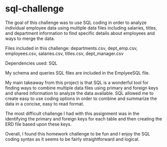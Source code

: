 # sql-challenge

The goal of this challenge was to use SQL coding in order to analyze individual employee data using multiple data files including salaries, titles, and department information to find specific details about employees and ways to merge the data.

Files included in this challenge: departments.csv, dept_emp.csv, employees.csv, salaries.csv, titles.csv, dept_manager.csv

Dependencies used: SQL

My schema and queries SQL files are included in the EmplyeeSQL file.

My main takeaway from this project is that SQL is a wonderful tool for finding ways to combine multiple data files using primary and foreign keys and shared information to analyze the data available. SQL allowed me to create easy to use coding options in order to combine and summarize the data in a concise, easy to read format.

The most difficult challenge I had with this assignment was in the identifying the primary and foreign keys for each table and then creating the ERD file based upon these keys.

Overall, I found this homework challenge to be fun and I enjoy the SQL coding syntax as it seems to be fairly straightforward and logical.
